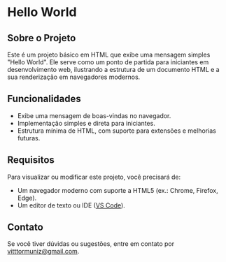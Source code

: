 # Hello World

## Sobre o Projeto
Este é um projeto básico em HTML que exibe uma mensagem simples "Hello World". Ele serve como um ponto de partida para iniciantes em desenvolvimento web, ilustrando a estrutura de um documento HTML e a sua renderização em navegadores modernos.


## Funcionalidades
- Exibe uma mensagem de boas-vindas no navegador.
- Implementação simples e direta para iniciantes.
- Estrutura mínima de HTML, com suporte para extensões e melhorias futuras.


## Requisitos
Para visualizar ou modificar este projeto, você precisará de:
- Um navegador moderno com suporte a HTML5 (ex.: Chrome, Firefox, Edge).
- Um editor de texto ou IDE ([VS Code](https://code.visualstudio.com/)).


## Contato
Se você tiver dúvidas ou sugestões, entre em contato por [vitttormuniz@gmail.com](mailto:vitttormuniz@gmail.com).
